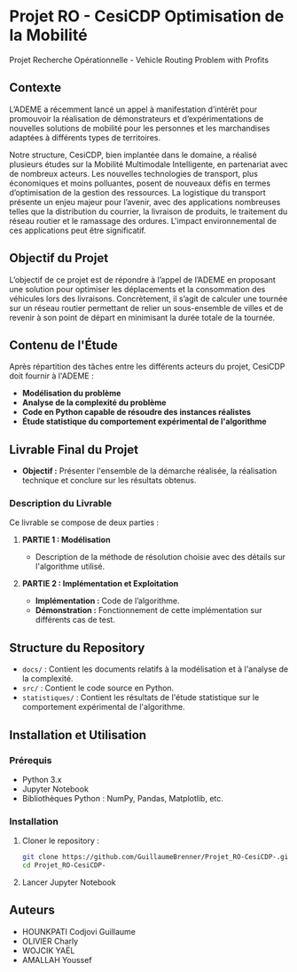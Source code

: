# Projet RO - CesiCDP  Optimisation de la Mobilité 
Projet Recherche Opérationnelle - Vehicle Routing Problem with Profits

## Contexte
L’ADEME a récemment lancé un appel à manifestation d’intérêt pour promouvoir la réalisation de démonstrateurs et d’expérimentations de nouvelles solutions de mobilité pour les personnes et les marchandises adaptées à différents types de territoires.

Notre structure, CesiCDP, bien implantée dans le domaine, a réalisé plusieurs études sur la Mobilité Multimodale Intelligente, en partenariat avec de nombreux acteurs. Les nouvelles technologies de transport, plus économiques et moins polluantes, posent de nouveaux défis en termes d’optimisation de la gestion des ressources. La logistique du transport présente un enjeu majeur pour l’avenir, avec des applications nombreuses telles que la distribution du courrier, la livraison de produits, le traitement du réseau routier et le ramassage des ordures. L'impact environnemental de ces applications peut être significatif.

## Objectif du Projet
L’objectif de ce projet est de répondre à l’appel de l’ADEME en proposant une solution pour optimiser les déplacements et la consommation des véhicules lors des livraisons. Concrètement, il s’agit de calculer une tournée sur un réseau routier permettant de relier un sous-ensemble de villes et de revenir à son point de départ en minimisant la durée totale de la tournée.

## Contenu de l'Étude
Après répartition des tâches entre les différents acteurs du projet, CesiCDP doit fournir à l'ADEME :
- **Modélisation du problème**
- **Analyse de la complexité du problème**
- **Code en Python capable de résoudre des instances réalistes**
- **Étude statistique du comportement expérimental de l'algorithme**

## Livrable Final du Projet
- **Objectif :** Présenter l'ensemble de la démarche réalisée, la réalisation technique et conclure sur les résultats obtenus.

### Description du Livrable
Ce livrable se compose de deux parties :

1. **PARTIE 1 : Modélisation**
   - Description de la méthode de résolution choisie avec des détails sur l'algorithme utilisé.

2. **PARTIE 2 : Implémentation et Exploitation**
   - **Implémentation :** Code de l’algorithme.
   - **Démonstration :** Fonctionnement de cette implémentation sur différents cas de test.

## Structure du Repository

- `docs/` : Contient les documents relatifs à la modélisation et à l'analyse de la complexité.
- `src/` : Contient le code source en Python.
- `statistiques/` : Contient les résultats de l'étude statistique sur le comportement expérimental de l'algorithme.

## Installation et Utilisation

### Prérequis
- Python 3.x
- Jupyter Notebook
- Bibliothèques Python : NumPy, Pandas, Matplotlib, etc. 

### Installation
1. Cloner le repository :
   ```bash
   git clone https://github.com/GuillaumeBrenner/Projet_RO-CesiCDP-.git
   cd Projet_RO-CesiCDP-
2. Lancer Jupyter Notebook 

## Auteurs
- HOUNKPATI Codjovi Guillaume
- OLIVIER Charly
- WOJCIK YAËL
- AMALLAH Youssef

